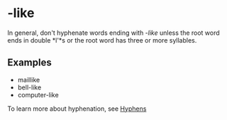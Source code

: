 # \-like

In general, don't hyphenate words ending with *-like* unless the root word ends in double *l'*s or the root word has three or more syllables.

## Examples

- maillike  
- bell-like  
- computer-like

To learn more about hyphenation, see [Hyphens](../../punctuation-and-symbols.md#hyphen)
